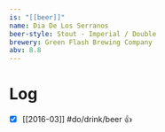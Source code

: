 ```yaml
---
is: "[[beer]]"
name: Dia De Los Serranos
beer-style: Stout - Imperial / Double
brewery: Green Flash Brewing Company
abv: 8.8
---
```

# Log
- [x] [[2016-03]] #do/drink/beer 👍
